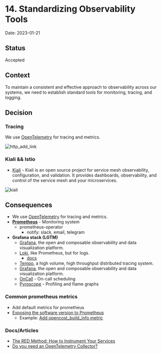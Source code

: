 # 14. Standardizing Observability Tools

Date: 2023-01-21

## Status

Accepted

## Context

To maintain a consistent and effective approach to observability across our systems, 
we need to establish standard tools for monitoring, tracing, and logging.

## Decision

### Tracing

We use [OpenTelemetry](https://opentelemetry.io/) for tracing and metrics.

![http_add_link](./images/ADR-0014/opentracing_add_link.png)

### Kiali && Istio

+ [Kiali](https://kiali.io/) - Kiali is an open source project for service mesh observability, 
  configuration, and validation. It provides dashboards, observability, and control of the service mesh and your microservices.

![kiali](./images/ADR-0014/kiali.png)

## Consequences

+ We use [OpenTelemetry](https://opentelemetry.io/) for tracing and metrics.
+ **[Prometheus](https://prometheus.io/)** - Monitoring system
  + prometheus-operator
    + notify: slack, email, telegram
+ **Grafana stack (LGTM)**
  * [Grafana](https://github.com/grafana/grafana), the open and composable observability and data visualization platform.
  * [Loki](https://github.com/grafana/loki), like Prometheus, but for logs.
    + [docs](docs/tutorial/logger.md)
  * [Tempo](https://grafana.com/docs/tempo/latest/), a high volume, high throughput distributed tracing system.
  * [Grafana](https://github.com/grafana/grafana), the open and composable observability and data visualization platform.
  + [OnCall](https://grafana.com/oss/oncall/) - On-call scheduling
  + [Pyroscope](https://grafana.com/oss/pyroscope/) - Profiling and flame graphs

### Common prometheus metrics

+ Add default metrics for prometheus
+ [Exposing the software version to Prometheus](https://www.robustperception.io/exposing-the-software-version-to-prometheus)
  + Example: [Add opencost_build_info metric](https://github.com/opencost/opencost/pull/1577/files) 

### Docs/Articles

+ [The RED Method: How to Instrument Your Services](https://grafana.com/blog/2018/08/02/the-red-method-how-to-instrument-your-services/)
+ [Do you need an OpenTelemetry Collector?](https://grafana.com/blog/2023/11/21/do-you-need-an-opentelemetry-collector/)

